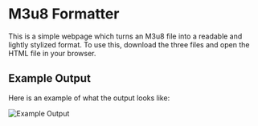 # M3u8 Formatter
This is a simple webpage which turns an M3u8 file into a readable and lightly stylized format. To use this, download the three files and open the HTML file in your browser.

## Example Output
Here is an example of what the output looks like:

![Example Output](https://i.imgur.com/7max2n6.png)